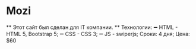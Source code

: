 # Mozi
** Этот сайт был сделан для IT компании. ** 
Технологии: 
➖ HTML - HTML 5, Bootstrap 5; 
➖ CSS - CSS 3; 
➖ JS - swiperjs; 
Сроки: 4 дня; 
Цена: $60
